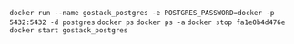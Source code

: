 `docker run --name gostack_postgres -e POSTGRES_PASSWORD=docker -p 5432:5432 -d postgres`
`docker ps`
`docker ps -a`
`docker stop fa1e0b4d476e`
`docker start gostack_postgres`